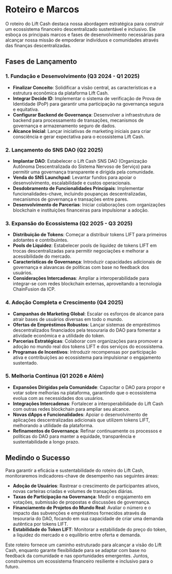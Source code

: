 # Roteiro e Marcos

O roteiro do Lift Cash destaca nossa abordagem estratégica para construir um ecossistema financeiro descentralizado sustentável e inclusivo. Ele esboça os principais marcos e fases de desenvolvimento necessárias para alcançar nossa missão de empoderar indivíduos e comunidades através das finanças descentralizadas.

## Fases de Lançamento

### 1. Fundação e Desenvolvimento (Q3 2024 - Q1 2025)
- **Finalizar Conceito**: Solidificar a visão central, as características e a estrutura econômica da plataforma Lift Cash.
- **Integrar Decide ID**: Implementar o sistema de verificação de Prova de Identidade (PoP) para garantir uma participação na governança segura e equitativa.
- **Configurar Backend de Governança**: Desenvolver a infraestrutura de backend para processamento de transações, mecanismos de governança e armazenamento seguro de dados.
- **Alcance Inicial**: Lançar iniciativas de marketing iniciais para criar consciência e gerar expectativa para o ecossistema Lift Cash.

### 2. Lançamento do SNS DAO (Q2 2025)
- **Implantar DAO**: Estabelecer o Lift Cash SNS DAO (Organização Autônoma Descentralizada do Sistema Nervoso de Serviço) para permitir uma governança transparente e dirigida pela comunidade.
- **Venda do SNS Launchpad**: Levantar fundos para apoiar o desenvolvimento, escalabilidade e custos operacionais.
- **Desdobramento de Funcionalidades Principais**: Implementar funcionalidades-chave, incluindo poupanças descentralizadas, mecanismos de governança e transações entre pares.
- **Desenvolvimento de Parcerias**: Iniciar colaborações com organizações blockchain e instituições financeiras para impulsionar a adoção.

### 3. Expansão do Ecossistema (Q2 2025 - Q3 2025)
- **Distribuição de Tokens**: Começar a distribuir tokens LIFT para primeiros adotantes e contribuintes.
- **Pools de Liquidez**: Estabelecer pools de liquidez de tokens LIFT em trocas descentralizadas para permitir negociações e melhorar a acessibilidade do mercado.
- **Características de Governança**: Introduzir capacidades adicionais de governança e alavancas de políticas com base no feedback dos usuários.
- **Considerações Intercadenas**: Ampliar a interoperabilidade para integrar-se com redes blockchain externas, aproveitando a tecnologia ChainFusion da ICP.

### 4. Adoção Completa e Crescimento (Q4 2025)
- **Campanhas de Marketing Global**: Escalar os esforços de alcance para atrair bases de usuários diversas em todo o mundo.
- **Ofertas de Empréstimos Robustos**: Lançar sistemas de empréstimos descentralizados financiados pela tesouraria do DAO para fomentar a atividade econômica e a utilidade do token.
- **Parcerias Estratégicas**: Colaborar com organizações para promover a adoção no mundo real dos tokens LIFT e dos serviços do ecossistema.
- **Programas de Incentivos**: Introduzir recompensas por participação ativa e contribuições ao ecossistema para impulsionar o engajamento sustentado.

### 5. Melhoria Contínua (Q1 2026 e Além)
- **Expansões Dirigidas pela Comunidade**: Capacitar o DAO para propor e votar sobre melhorias na plataforma, garantindo que o ecossistema evolua com as necessidades dos usuários.
- **Integrações Intercadenas**: Fortalecer a interoperabilidade do Lift Cash com outras redes blockchain para ampliar seu alcance.
- **Novas dApps e Funcionalidades**: Apoiar o desenvolvimento de aplicações descentralizadas adicionais que utilizem tokens LIFT, melhorando a utilidade da plataforma.
- **Refinamentos de Governança**: Refinar continuamente os processos e políticas do DAO para manter a equidade, transparência e sustentabilidade a longo prazo.

## Medindo o Sucesso

Para garantir a eficácia e sustentabilidade do roteiro do Lift Cash, monitoraremos indicadores-chave de desempenho nas seguintes áreas:

- **Adoção de Usuários**: Rastrear o crescimento de participantes ativos, novas carteiras criadas e volumes de transações diárias.
- **Taxas de Participação na Governança**: Medir o engajamento em votações, submissão de propostas e discussões de governança.
- **Financiamento de Projetos do Mundo Real**: Avaliar o número e o impacto das subvenções e empréstimos fornecidos através da tesouraria do DAO, focando em sua capacidade de criar uma demanda autêntica por tokens LIFT.
- **Estabilidade do Token LIFT**: Monitorar a estabilidade do preço do token, a liquidez do mercado e o equilíbrio entre oferta e demanda.

Este roteiro fornece um caminho estruturado para alcançar a visão do Lift Cash, enquanto garante flexibilidade para se adaptar com base no feedback da comunidade e nas oportunidades emergentes. Juntos, construiremos um ecossistema financeiro resiliente e inclusivo para o futuro.
